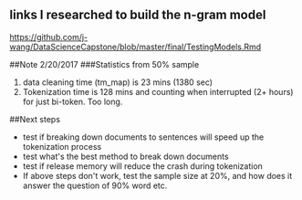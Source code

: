 ## links I researched to build the n-gram model
https://github.com/j-wang/DataScienceCapstone/blob/master/final/TestingModels.Rmd

##Note 2/20/2017
###Statistics from 50% sample 
1. data cleaning time (tm_map) is 23 mins (1380 sec)
2. Tokenization time is 128 mins and counting when interrupted (2+ hours) for just bi-token. Too long. 

##Next steps
* test if breaking down documents to sentences will speed up the tokenization process
* test what's the best method to break down documents
* test if release memory will reduce the crash during tokenization
* If above steps don't work, test the sample size at 20%, and how does it answer the question of 90% word etc.
